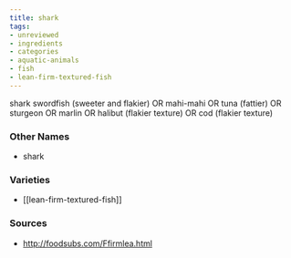 ```yaml
---
title: shark
tags:
- unreviewed
- ingredients
- categories
- aquatic-animals
- fish
- lean-firm-textured-fish
---
```

shark swordfish (sweeter and flakier) OR mahi-mahi OR tuna (fattier) OR sturgeon OR marlin OR halibut (flakier texture) OR cod (flakier texture)

### Other Names

* shark

### Varieties

* [[lean-firm-textured-fish]]

### Sources
* http://foodsubs.com/Ffirmlea.html
